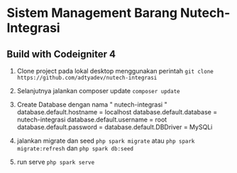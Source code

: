 # Sistem Management Barang Nutech-Integrasi
## Build with Codeigniter 4 

1. Clone project pada lokal desktop menggunakan perintah 
`git clone https://github.com/adtyadev/nutech-integrasi`

2. Selanjutnya jalankan composer update 
`composer update`

3. Create Database dengan nama " nutech-integrasi " 
database.default.hostname = localhost
database.default.database = nutech-integrasi
database.default.username = root
database.default.password = 
database.default.DBDriver = MySQLi

4. jalankan migrate dan seed 
`php spark migrate` atau `php spark migrate:refresh` dan `php spark db:seed`

5. run serve
`php spark serve`
